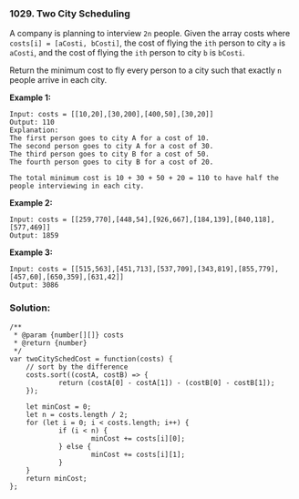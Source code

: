 ### 1029. Two City Scheduling

A company is planning to interview `2n` people. Given the array costs where `costs[i] = [aCosti, bCosti]`, the cost of flying the 
`ith` person to city `a` is `aCosti`, and the cost of flying the `ith` person to city `b` is `bCosti`.

Return the minimum cost to fly every person to a city such that exactly `n` people arrive in each city.
 

**Example 1:**
```
Input: costs = [[10,20],[30,200],[400,50],[30,20]]
Output: 110
Explanation: 
The first person goes to city A for a cost of 10.
The second person goes to city A for a cost of 30.
The third person goes to city B for a cost of 50.
The fourth person goes to city B for a cost of 20.

The total minimum cost is 10 + 30 + 50 + 20 = 110 to have half the people interviewing in each city.
```

**Example 2:**
```
Input: costs = [[259,770],[448,54],[926,667],[184,139],[840,118],[577,469]]
Output: 1859
```

**Example 3:**
```
Input: costs = [[515,563],[451,713],[537,709],[343,819],[855,779],[457,60],[650,359],[631,42]]
Output: 3086
```

### Solution:
```
/**
 * @param {number[][]} costs
 * @return {number}
 */
var twoCitySchedCost = function(costs) {
	// sort by the difference
	costs.sort((costA, costB) => {
			return (costA[0] - costA[1]) - (costB[0] - costB[1]);
	});
	
	let minCost = 0;
	let n = costs.length / 2;
	for (let i = 0; i < costs.length; i++) {
			if (i < n) {
					minCost += costs[i][0];
			} else {
					minCost += costs[i][1];
			}
	}
	return minCost;
};
```
